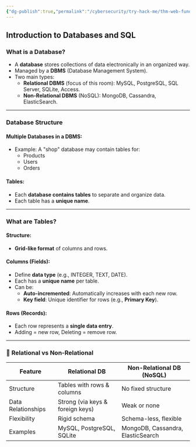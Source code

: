 ```yaml
---
{"dg-publish":true,"permalink":"/cybersecurity/try-hack-me/thm-web-fundamentals/02-introduction-to-web-hacking/2-10-sql-injection/task-2-what-is-a-database/"}
---
```


## **Introduction to Databases and SQL**

### What is a Database?
- A **database** stores collections of data electronically in an organized way.
- Managed by a **DBMS** (Database Management System).
- Two main types:
    - **Relational DBMS** (focus of this room): MySQL, PostgreSQL, SQL Server, SQLite, Access.
    - **Non-Relational DBMS** (NoSQL): MongoDB, Cassandra, ElasticSearch.

---

### Database Structure

#### Multiple Databases in a DBMS:
- Example: A "shop" database may contain tables for: 
    - Products
    - Users
    - Orders
        
#### Tables:
- Each **database contains tables** to separate and organize data.
- Each table has a **unique name**.

---

### What are Tables?
#### Structure:
- **Grid-like format** of columns and rows.

#### Columns (Fields):
- Define **data type** (e.g., INTEGER, TEXT, DATE).
- Each has a **unique name** per table.
- Can be:
    - **Auto-incremented**: Automatically increases with each new row.
    - **Key field**: Unique identifier for rows (e.g., **Primary Key**).
    
#### Rows (Records):
- Each row represents a **single data entry**.
- Adding = new row, Deleting = remove row.

---
### 🔗 **Relational vs Non-Relational**

|Feature|Relational DB|Non-Relational DB (NoSQL)|
|---|---|---|
|Structure|Tables with rows & columns|No fixed structure|
|Data Relationships|Strong (via keys & foreign keys)|Weak or none|
|Flexibility|Rigid schema|Schema-less, flexible|
|Examples|MySQL, PostgreSQL, SQLite|MongoDB, Cassandra, ElasticSearch|
